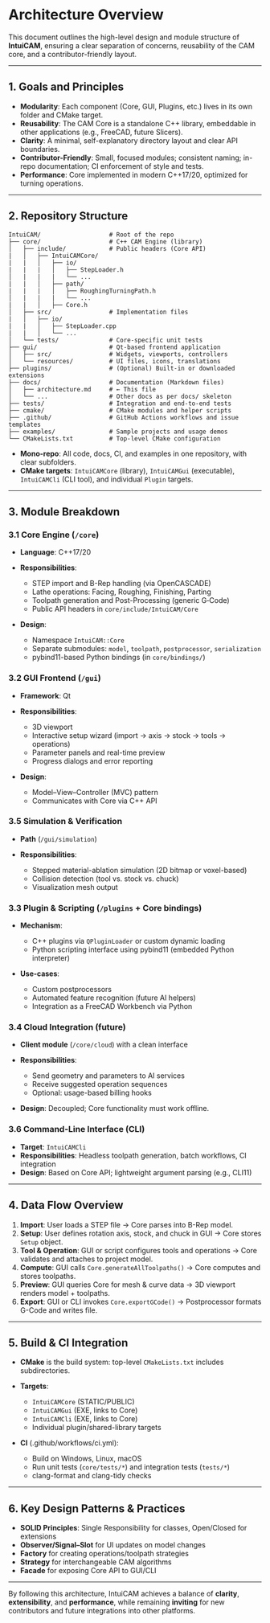 # Architecture Overview

This document outlines the high-level design and module structure of **IntuiCAM**, ensuring a clear separation of concerns, reusability of the CAM core, and a contributor-friendly layout.

---

## 1. Goals and Principles

* **Modularity**: Each component (Core, GUI, Plugins, etc.) lives in its own folder and CMake target.
* **Reusability**: The CAM Core is a standalone C++ library, embeddable in other applications (e.g., FreeCAD, future Slicers).
* **Clarity**: A minimal, self-explanatory directory layout and clear API boundaries.
* **Contributor-Friendly**: Small, focused modules; consistent naming; in-repo documentation; CI enforcement of style and tests.
* **Performance**: Core implemented in modern C++17/20, optimized for turning operations.

---

## 2. Repository Structure

```
IntuiCAM/                   # Root of the repo
├── core/                   # C++ CAM Engine (library)
│   ├── include/            # Public headers (Core API)
|   │   ├── IntuiCAMCore/
|   |   │   ├── io/
|   |   |   │   ├── StepLoader.h
│   |   |   |   └── ...
|   |   │   ├── path/
|   |   |   │   ├── RoughingTurningPath.h
│   |   |   |   └── ...
|   |   │   ├── Core.h
│   ├── src/                # Implementation files
|   │   ├── io/
|   |   │   ├── StepLoader.cpp
|   |   │   └── ...
│   └── tests/              # Core-specific unit tests
├── gui/                    # Qt-based frontend application
│   ├── src/                # Widgets, viewports, controllers
│   └── resources/          # UI files, icons, translations
├── plugins/                # (Optional) Built-in or downloaded extensions
├── docs/                   # Documentation (Markdown files)
│   ├── architecture.md     # ← This file
│   └── ...                 # Other docs as per docs/ skeleton
├── tests/                  # Integration and end-to-end tests
├── cmake/                  # CMake modules and helper scripts
├── .github/                # GitHub Actions workflows and issue templates
├── examples/               # Sample projects and usage demos
└── CMakeLists.txt          # Top-level CMake configuration
```

* **Mono-repo**: All code, docs, CI, and examples in one repository, with clear subfolders.
* **CMake targets**: `IntuiCAMCore` (library), `IntuiCAMGui` (executable), `IntuiCAMCli` (CLI tool), and individual `Plugin` targets.

---

## 3. Module Breakdown

### 3.1 Core Engine (`/core`)

* **Language**: C++17/20
* **Responsibilities**:

  * STEP import and B-Rep handling (via OpenCASCADE)
  * Lathe operations: Facing, Roughing, Finishing, Parting
  * Toolpath generation and Post-Processing (generic G‑Code)
  * Public API headers in `core/include/IntuiCAM/Core`
* **Design**:

  * Namespace `IntuiCAM::Core`
  * Separate submodules: `model`, `toolpath`, `postprocessor`, `serialization`
  * pybind11-based Python bindings (in `core/bindings/`)

### 3.2 GUI Frontend (`/gui`)

* **Framework**: Qt
* **Responsibilities**:

  * 3D viewport
  * Interactive setup wizard (import → axis → stock → tools → operations)
  * Parameter panels and real-time preview
  * Progress dialogs and error reporting

* **Design**:
  * Model–View–Controller (MVC) pattern
  * Communicates with Core via C++ API

### 3.5 Simulation & Verification

* **Path** (`/gui/simulation`)
* **Responsibilities**:

  * Stepped material-ablation simulation (2D bitmap or voxel-based)
  * Collision detection (tool vs. stock vs. chuck)
  * Visualization mesh output
 
### 3.3 Plugin & Scripting (`/plugins` + Core bindings)

* **Mechanism**:

  * C++ plugins via `QPluginLoader` or custom dynamic loading
  * Python scripting interface using pybind11 (embedded Python interpreter)
* **Use-cases**:

  * Custom postprocessors
  * Automated feature recognition (future AI helpers)
  * Integration as a FreeCAD Workbench via Python

### 3.4 Cloud Integration (future)

* **Client module** (`/core/cloud`) with a clean interface
* **Responsibilities**:

  * Send geometry and parameters to AI services
  * Receive suggested operation sequences
  * Optional: usage-based billing hooks
* **Design**: Decoupled; Core functionality must work offline.



### 3.6 Command-Line Interface (CLI)

* **Target**: `IntuiCAMCli`
* **Responsibilities**: Headless toolpath generation, batch workflows, CI integration
* **Design**: Based on Core API; lightweight argument parsing (e.g., CLI11)

---

## 4. Data Flow Overview

1. **Import**: User loads a STEP file → Core parses into B-Rep model.
2. **Setup**: User defines rotation axis, stock, and chuck in GUI → Core stores `Setup` object.
3. **Tool & Operation**: GUI or script configures tools and operations → Core validates and attaches to project model.
4. **Compute**: GUI calls `Core.generateAllToolpaths()` → Core computes and stores toolpaths.
5. **Preview**: GUI queries Core for mesh & curve data → 3D viewport renders model + toolpaths.
6. **Export**: GUI or CLI invokes `Core.exportGCode()` → Postprocessor formats G-Code and writes file.

---

## 5. Build & CI Integration

* **CMake** is the build system: top-level `CMakeLists.txt` includes subdirectories.
* **Targets**:

  * `IntuiCAMCore` (STATIC/PUBLIC)
  * `IntuiCAMGui` (EXE, links to Core)
  * `IntuiCAMCli` (EXE, links to Core)
  * Individual plugin/shared-library targets
* **CI** (.github/workflows/ci.yml):

  * Build on Windows, Linux, macOS
  * Run unit tests (`core/tests/*`) and integration tests (`tests/*`)
  * clang-format and clang-tidy checks

---

## 6. Key Design Patterns & Practices

* **SOLID Principles**: Single Responsibility for classes, Open/Closed for extensions
* **Observer/Signal–Slot** for UI updates on model changes
* **Factory** for creating operations/toolpath strategies
* **Strategy** for interchangeable CAM algorithms
* **Facade** for exposing Core API to GUI/CLI

---

By following this architecture, IntuiCAM achieves a balance of **clarity**, **extensibility**, and **performance**, while remaining **inviting** for new contributors and future integrations into other platforms.
